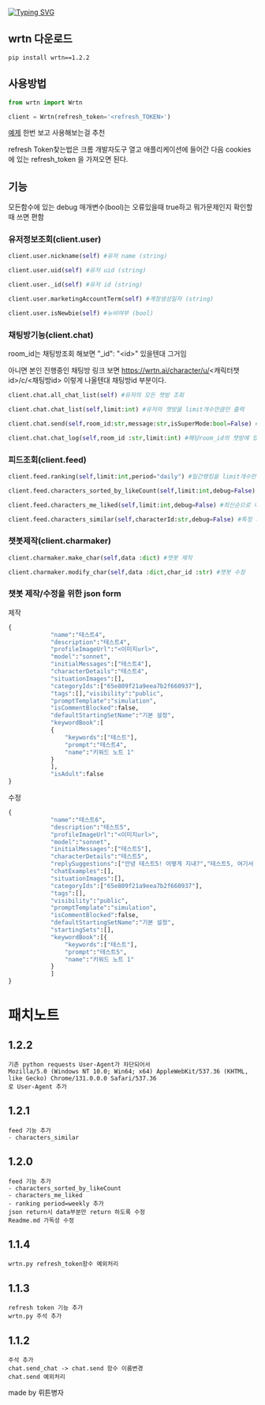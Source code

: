 [![Typing SVG](https://readme-typing-svg.demolab.com?font=Fira+Code&size=50&pause=1000&color=F7583A&center=true&height=100&width=800&lines=Unoffical+Wrtn+Api+1.2.2v)](https://git.io/typing-svg)
## wrtn 다운로드
```
pip install wrtn==1.2.2
```

## 사용방법
```py
from wrtn import Wrtn

client = Wrtn(refresh_token='<refresh_TOKEN>')
```
[예제](https://github.com/sickwrtn/unoffical_wrtn_api/tree/main/wrtn/exam) 한번 보고 사용해보는걸 추천

refresh Token찾는법은 크롬 개발자도구 열고 애플리케이션에 들어간 다음 cookies에 있는 refresh_token 을 가져오면 된다.

## 기능
모든함수에 있는 debug 매개변수(bool)는 오류있을때 true하고 뭐가문제인지 확인할때 쓰면 편함
### 유저정보조회(client.user)
```py
client.user.nickname(self) #유저 name (string)

client.user.uid(self) #유저 uid (string)

client.user._id(self) #유저 id (string)

client.user.marketingAccountTerm(self) #계정생성일자 (string)

client.user.isNewbie(self) #뉴비여부 (bool)
```
### 채팅방기능(client.chat)
room_id는 채팅방조회 해보면 "_id": "\<id\>" 있을텐대 그거임 

아니면 본인 진행중인 채팅방 링크 보면 https://wrtn.ai/character/u/<캐릭터챗id>/c/<채팅방id> 이렇게 나올텐대 채팅방id 부분이다.
```py
client.chat.all_chat_list(self) #유저의 모든 챗방 조회

client.chat.chat_list(self,limit:int) #유저의 챗방을 limit개수만큼만 출력

client.chat.send(self,room_id:str,message:str,isSuperMode:bool=False) #해당room_id의 챗방에 메시지 보낸 후 답변 출력

client.chat.chat_log(self,room_id :str,limit:int) #해당room_id의 챗방에 있는 채팅내역을 limit개수 만큼 출력
```
### 피드조회(client.feed)
```py
client.feed.ranking(self,limit:int,period="daily") #일간랭킹을 limit개수만큼출력 period는 daily,weekly, monthly 있음 (순위순)

client.feed.characters_sorted_by_likeCount(self,limit:int,debug=False) #좋아요개수순으로 캐릭터를 limit 개수만큼 불러오기

client.feed.characters_me_liked(self,limit:int,debug=False) #최신순으로 내가 좋아요를 표시한 캐릭터를 limit 개수만큼 가져오기

client.feed.characters_similar(self,characterId:str,debug=False) #특정 캐릭터와 유사한 캐릭터를 가져옴
```
### 챗봇제작(client.charmaker)
```py
client.charmaker.make_char(self,data :dict) #챗봇 제작

client.charmaker.modify_char(self,data :dict,char_id :str) #챗봇 수정
```
### 챗봇 제작/수정을 위한 json form
제작
```py
{
            "name":"테스트4",
            "description":"테스트4",
            "profileImageUrl":"<이미지url>",
            "model":"sonnet",
            "initialMessages":["테스트4"],
            "characterDetails":"테스트4",
            "situationImages":[],
            "categoryIds":["65e809f21a9eea7b2f660937"],
            "tags":[],"visibility":"public",
            "promptTemplate":"simulation",
            "isCommentBlocked":false,
            "defaultStartingSetName":"기본 설정",
            "keywordBook":[
            {
                "keywords":["테스트"],
                "prompt":"테스트4",
                "name":"키워드 노트 1"
            }
            ],
            "isAdult":false
}
```
수정
```py
{
            "name":"테스트6",
            "description":"테스트5",
            "profileImageUrl":"<이미지url>",
            "model":"sonnet",
            "initialMessages":["테스트5"],
            "characterDetails":"테스트5",
            "replySuggestions":["안녕 테스트5! 어떻게 지내?","테스트5, 여기서 뭐하고 있었어? 뭔가 재밌는 일이 생겼어?","오, 테스트5! 요즘 어떤 일들이 있었는지 이야기 좀 해줘, 궁금해!"],
            "chatExamples":[],
            "situationImages":[],
            "categoryIds":["65e809f21a9eea7b2f660937"],
            "tags":[],
            "visibility":"public",
            "promptTemplate":"simulation",
            "isCommentBlocked":false,
            "defaultStartingSetName":"기본 설정",
            "startingSets":[],
            "keywordBook":[{
                "keywords":["테스트"],
                "prompt":"테스트5",
                "name":"키워드 노트 1"
            }
            ]
}
```
# 패치노트
## 1.2.2
```
기존 python requests User-Agent가 차단되어서 
Mozilla/5.0 (Windows NT 10.0; Win64; x64) AppleWebKit/537.36 (KHTML, like Gecko) Chrome/131.0.0.0 Safari/537.36
로 User-Agent 추가
```
## 1.2.1
```
feed 기능 추가
- characters_similar
```
## 1.2.0
```
feed 기능 추가
- characters_sorted_by_likeCount
- characters_me_liked
- ranking period=weekly 추가
json return시 data부분만 return 하도록 수정
Readme.md 가독성 수정
```
## 1.1.4
```
wrtn.py refresh_token함수 예외처리
```
## 1.1.3
```
refresh token 기능 추가
wrtn.py 주석 추가
```
## 1.1.2
```
주석 추가
chat.send_chat -> chat.send 함수 이름변경
chat.send 예외처리
```
made by 뤼튼병자
